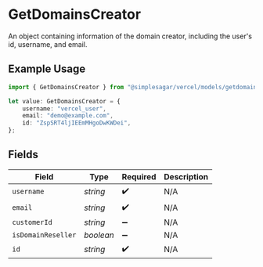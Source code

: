 # GetDomainsCreator

An object containing information of the domain creator, including the user's id, username, and email.

## Example Usage

```typescript
import { GetDomainsCreator } from "@simplesagar/vercel/models/getdomainsop.js";

let value: GetDomainsCreator = {
    username: "vercel_user",
    email: "demo@example.com",
    id: "ZspSRT4ljIEEmMHgoDwKWDei",
};
```

## Fields

| Field              | Type               | Required           | Description        |
| ------------------ | ------------------ | ------------------ | ------------------ |
| `username`         | *string*           | :heavy_check_mark: | N/A                |
| `email`            | *string*           | :heavy_check_mark: | N/A                |
| `customerId`       | *string*           | :heavy_minus_sign: | N/A                |
| `isDomainReseller` | *boolean*          | :heavy_minus_sign: | N/A                |
| `id`               | *string*           | :heavy_check_mark: | N/A                |